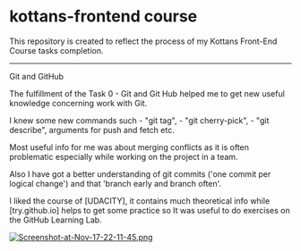 # kottans-frontend course
This repository is created to reflect the process of my Kottans Front-End Course tasks completion.
***
Git and GitHub

The fulfillment of the Task 0 - Git and Git Hub helped me to get new useful knowledge concerning work with Git. 

I knew some new commands such - "git tag", - "git cherry-pick", - "git describe", arguments for push and fetch etc. 

Most useful info for me was about merging conflicts as it is often problematic especially while working on the project in a team.

Also I have got a better understanding of git commits ('one commit per logical change') and that 'branch early and branch often'.

I liked the course of [UDACITY], it contains much theoretical info while [try.github.io] helps to get some practice so It was useful to do exercises on the GitHub Learning Lab.


[![Screenshot-at-Nov-17-22-11-45.png](https://i.postimg.cc/Y0wk46HH/Screenshot-at-Nov-17-22-11-45.png)](https://postimg.cc/YG8TZm0n)
